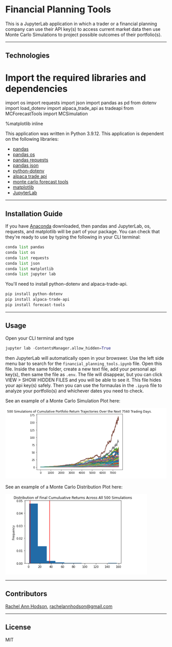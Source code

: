 # Financial Planning Tools

This is a JupyterLab application in which a trader or a financial planning company can use their API key(s) to access current market data then use Monte Carlo Simulations to project possible outcomes of their portfolio(s). 

---

## Technologies

# Import the required libraries and dependencies
import os
import requests
import json
import pandas as pd
from dotenv import load_dotenv
import alpaca_trade_api as tradeapi
from MCForecastTools import MCSimulation

%matplotlib inline

This application was written in Python 3.9.12. This application is dependent on the following libraries:
* [pandas](https://pandas.pydata.org/)
* [pandas os](https://docs.python.org/3/library/os.html)
* [pandas requests](https://realpython.com/python-requests/)
* [pandas json](https://docs.python.org/3/library/json.html)
* [python-dotenv](https://pypi.org/project/python-dotenv/)
* [alpaca trade api](https://pypi.org/project/alpaca-trade-api/)
* [monte carlo forecast tools](https://pbpython.com/monte-carlo.html)
* [matplotlib](https://matplotlib.org/)
* [JupyterLab](https://jupyter.org/)

---

## Installation Guide

If you have [Anaconda](https://www.anaconda.com/products/distribution) downloaded, then pandas and JupyterLab, os, requests, and matplotlib will be part of your package. You can check that they're ready to use by typing the following in your CLI terminal:
```python
conda list pandas
conda list os
conda list requests
conda list json
conda list matplotlib
conda list jupyter lab
```

You'll need to install python-dotenv and alpaca-trade-api.
```python
pip install python-dotenv
pip install alpaca-trade-api
pip install forecast-tools
```

---

## Usage

Open your CLI terminal and type
```python
jupyter lab -ContentsManager.allow_hidden=True
```
then JupyterLab will automatically open in your browswer. Use the left side menu bar to search for the `financial_planning_tools.ipynb` file. Open this file. Inside the same folder, create a new text file, add your personal api key(s), then same the file as `.env`. The file will disappear, but you can click VIEW > SHOW HIDDEN FILES and you will be able to see it. This file hides your api key(s) safely. Then you can use the formaulas in the `.ipynb` file to analyze your portfolio(s) and whichever dates you need to check.

See an example of a Monte Carlo Simulation Plot here:

![](./plot.simulation.png/)

See an example of a Monte Carlo Distribution Plot here:

![](./plot.distribution.png/)

---

## Contributors

[Rachel Ann Hodson](https://www.linkedin.com/in/rachelannhodson/), rachelannhodson@gmail.com

---

## License

MIT